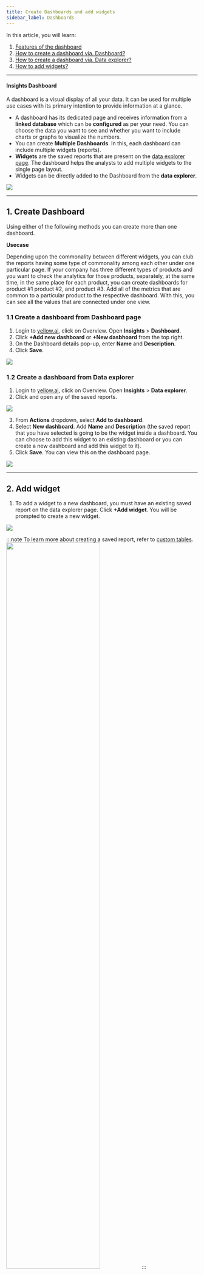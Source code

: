 ```yaml
---
title: Create Dashboards and add widgets 
sidebar_label: Dashboards
---
```


In this article, you will learn: 
1. [Features of the dashboard](#features )
2. [How to create a dashboard via. Dashboard?](#1)
3. [How to create a dashboard via. Data explorer?](#2)
4. [How to add widgets?](#3)

---- 

#### <a name="features"></a> Insights Dashboard 

A dashboard is a visual display of all your data. It can be used for multiple use cases with its primary intention to provide information at a glance. 
- A dashboard has its dedicated page and receives information from a **linked database** which can be **configured** as per your need. You can choose the data you want to see and whether you want to include charts or graphs to visualize the numbers.
- You can create **Multiple Dashboards**. In this, each dashboard can include multiple widgets (reports).  
- **Widgets** are the saved reports that are present on the [data explorer page](./platform_concepts/growth/customtables.md). The dashboard helps the analysts to add multiple widgets to the single page layout. 
- Widgets can be directly added to the Dashboard from the **data explorer**.


![](https://i.imgur.com/LJz5RoC.png)


----

## 1. Create Dashboard 

Using either of the following methods you can create more than one dashboard. 

**Usecase** 

Depending upon the commonality between different widgets, you can club the reports having some type of commonality among each other under one particular page.
If your company has three different types of products and you want to check the analytics for those products, separately, at the same time, in the same place for each product, you can create dashboards for product #1 product #2, and product #3. Add all of the metrics that are common to a particular product to the respective dashboard. With this, you can see all the values that are connected under one view.


### <a name="1"></a>  1.1 Create a dashboard from Dashboard page 

1. Login to [yellow.ai](https://cloud.yellow.ai/bot/Bot_ID/overview), click on Overview. Open **Insights** > **Dashboard**.
2. Click **+Add new dashboard** or **+New dasbhoard** from the top right. 
3. On the Dashboard details pop-up, enter **Name** and **Description**. 
4. Click **Save**. 


![](https://i.imgur.com/LRDZwpM.png)


### <a name="2"></a>  1.2 Create a dashboard from Data explorer 

1. Login to [yellow.ai](https://cloud.yellow.ai/bot/Bot_ID/overview), click on Overview. Open **Insights** > **Data explorer**. 
2. Click and open any of the saved reports. 

![](https://i.imgur.com/Sy9bmBJ.png)

3. From **Actions** dropdown, select **Add to dashboard**.
4. Select **New dashboard**. Add **Name** and **Description** (the saved report that you have selected is going to be the widget inside a dashboard. You can choose to add this widget to an existing dashboard or you can create a new dashboard and add this widget to it).
5. Click **Save**. You can view this on the dashboard page. 

![](https://i.imgur.com/o3ila14.png)

------

## <a name="3"></a> 2. Add widget

1. To add a widget to a new dashboard, you must have an existing saved report on the data explorer page. Click **+Add widget**. You will be prompted to create a new widget.  

![](https://i.imgur.com/22q7kUO.png)

:::note
To learn more about creating a saved report, refer to [custom tables](./platform_concepts/growth/customtables.md). 
<img  src="https://i.imgur.com/MFgmkwk.png"  width="70%"/>
:::

2. To add a widget to a dashboard with existing widgets, click **+Add widget** on the top right. Select from the existing widgets (reports). 
    - Multiple reports can be selected at once. You can also click **+Create new widget** to create new widgets. 

![](https://i.imgur.com/ZXJkgqk.png)

3. Click **Add**. 

---

Following are the other dashboard features: 

**Date filter**

- Irrespective of the filters added to the saved reports(widgets) you can add a data filter to your dashboard from the top left.  


<img  src="https://i.imgur.com/XHr9FpN.png"  width="50%"/>



**Delete dashboard** 

- To delete this particular dashboard, click **Actions** on the top right and select **Delete dashboard**. 

<img  src="https://i.imgur.com/4BBP5oJ.png"  width="50%"/>

**Edit dashboard**

- By clicking **Edit dashboard** on the top right, you can: 
    - Change the dashboard **Name** and **Description**.
    - Add more widgets. 
    - Drag and drop the existing widgets at your convenience. 
    - Click **Save**. 

![](https://i.imgur.com/8tNItnb.png)
